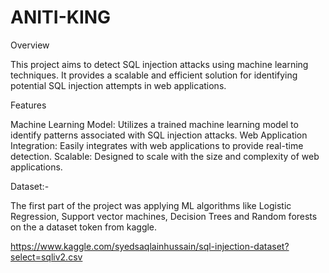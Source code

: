 # ANITI-KING
Overview

This project aims to detect SQL injection attacks using machine learning techniques. It provides a scalable and efficient solution for identifying potential SQL injection attempts in web applications.

Features

Machine Learning Model: Utilizes a trained machine learning model to identify patterns associated with SQL injection attacks.
Web Application Integration: Easily integrates with web applications to provide real-time detection.
Scalable: Designed to scale with the size and complexity of web applications.

Dataset:- 

The first part of the project was applying ML algorithms like Logistic Regression, Support vector machines, Decision Trees and Random forests on the a dataset token from kaggle.

https://www.kaggle.com/syedsaqlainhussain/sql-injection-dataset?select=sqliv2.csv
